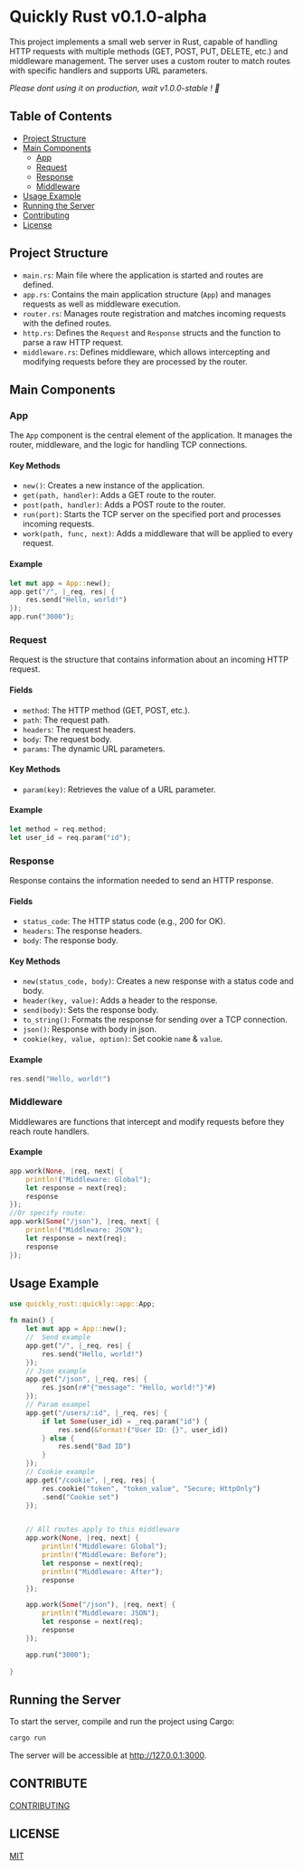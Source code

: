 # Quickly Rust v0.1.0-alpha

This project implements a small web server in Rust, capable of handling HTTP requests with multiple methods (GET, POST, PUT, DELETE, etc.) and middleware management. The server uses a custom router to match routes with specific handlers and supports URL parameters.

*Please dont using it on production, wait v1.0.0-stable ! 🤡*


## Table of Contents

- [Project Structure](#project-structure)
- [Main Components](#main-components)
  - [App](#app)
  - [Request](#request)
  - [Response](#response)
  - [Middleware](#middleware)
- [Usage Example](#usage-example)
- [Running the Server](#running-the-server)
- [Contributing](#contribute)
- [License](#license) 

## Project Structure

- `main.rs`: Main file where the application is started and routes are defined.
- `app.rs`: Contains the main application structure (`App`) and manages requests as well as middleware execution.
- `router.rs`: Manages route registration and matches incoming requests with the defined routes.
- `http.rs`: Defines the `Request` and `Response` structs and the function to parse a raw HTTP request.
- `middleware.rs`: Defines middleware, which allows intercepting and modifying requests before they are processed by the router.

## Main Components

### App

The `App` component is the central element of the application. It manages the router, middleware, and the logic for handling TCP connections.

#### Key Methods

- `new()`: Creates a new instance of the application.
- `get(path, handler)`: Adds a GET route to the router.
- `post(path, handler)`: Adds a POST route to the router.
- `run(port)`: Starts the TCP server on the specified port and processes incoming requests.
- `work(path, func, next)`: Adds a middleware that will be applied to every request.

#### Example

```rust
let mut app = App::new();
app.get("/", |_req, res| {        
    res.send("Hello, world!")
});
app.run("3000");
```

### Request
Request is the structure that contains information about an incoming HTTP request.

#### Fields
* `method`: The HTTP method (GET, POST, etc.).
* `path`: The request path.
* `headers`: The request headers.
* `body`: The request body.
* `params`: The dynamic URL parameters.
#### Key Methods
* `param(key)`: Retrieves the value of a URL parameter.
#### Example
```rust
let method = req.method;
let user_id = req.param("id");
```

### Response
Response contains the information needed to send an HTTP response.

#### Fields
* `status_code`: The HTTP status code (e.g., 200 for OK).
* `headers`: The response headers.
* `body`: The response body.
#### Key Methods
* `new(status_code, body)`: Creates a new response with a status code and body.
* `header(key, value)`: Adds a header to the response.
* `send(body)`: Sets the response body.
* `to_string()`: Formats the response for sending over a TCP connection.
* `json()`: Response with body in json.
* `cookie(key, value, option)`: Set cookie `name` & `value`.
#### Example
```rust
res.send("Hello, world!") 
```

### Middleware
Middlewares are functions that intercept and modify requests before they reach route handlers.

#### Example
```rust
app.work(None, |req, next| {
    println!("Middleware: Global");
    let response = next(req);
    response
});
//Or specify route:
app.work(Some("/json"), |req, next| {
    println!("Middleware: JSON");
    let response = next(req);
    response
});
```

## Usage Example
```rust
use quickly_rust::quickly::app::App;

fn main() {
    let mut app = App::new();
    //  Send example
    app.get("/", |_req, res| {
        res.send("Hello, world!")
    });
    // Json example
    app.get("/json", |_req, res| {
        res.json(r#"{"message": "Hello, world!"}"#)
    });
    // Param exampel
    app.get("/users/:id", |_req, res| {
        if let Some(user_id) = _req.param("id") {
            res.send(&format!("User ID: {}", user_id))
        } else {
            res.send("Bad ID")
        }
    });
    // Cookie example
    app.get("/cookie", |_req, res| {
        res.cookie("token", "token_value", "Secure; HttpOnly")
        .send("Cookie set")
    });


    // All routes apply to this middleware
    app.work(None, |req, next| {
        println!("Middleware: Global");
        println!("Middleware: Before");
        let response = next(req);
        println!("Middleware: After");
        response
    });

    app.work(Some("/json"), |req, next| {
        println!("Middleware: JSON");
        let response = next(req);
        response
    });

    app.run("3000");
    
}
```

## Running the Server
To start the server, compile and run the project using Cargo:

```bash
cargo run
```
The server will be accessible at http://127.0.0.1:3000.

## CONTRIBUTE 
[CONTRIBUTING](CONTRIBUTING.md)

## LICENSE
[MIT](LICENSE)
